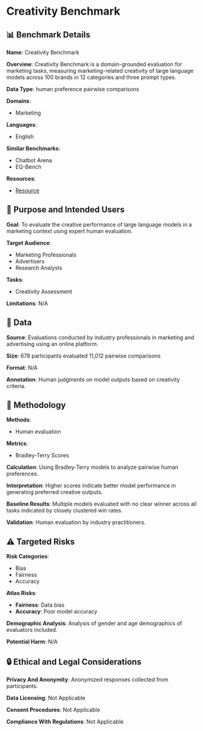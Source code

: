 # Creativity Benchmark

## 📊 Benchmark Details

**Name**: Creativity Benchmark

**Overview**: Creativity Benchmark is a domain-grounded evaluation for marketing tasks, measuring marketing-related creativity of large language models across 100 brands in 12 categories and three prompt types.

**Data Type**: human preference pairwise comparisons

**Domains**:
- Marketing

**Languages**:
- English

**Similar Benchmarks**:
- Chatbot Arena
- EQ-Bench

**Resources**:
- [Resource](https://arxiv.org/abs/2509.09702)

## 🎯 Purpose and Intended Users

**Goal**: To evaluate the creative performance of large language models in a marketing context using expert human evaluation.

**Target Audience**:
- Marketing Professionals
- Advertisers
- Research Analysts

**Tasks**:
- Creativity Assessment

**Limitations**: N/A

## 💾 Data

**Source**: Evaluations conducted by industry professionals in marketing and advertising using an online platform.

**Size**: 678 participants evaluated 11,012 pairwise comparisons

**Format**: N/A

**Annotation**: Human judgments on model outputs based on creativity criteria.

## 🔬 Methodology

**Methods**:
- Human evaluation

**Metrics**:
- Bradley-Terry Scores

**Calculation**: Using Bradley-Terry models to analyze pairwise human preferences.

**Interpretation**: Higher scores indicate better model performance in generating preferred creative outputs.

**Baseline Results**: Multiple models evaluated with no clear winner across all tasks indicated by closely clustered win rates.

**Validation**: Human evaluation by industry practitioners.

## ⚠️ Targeted Risks

**Risk Categories**:
- Bias
- Fairness
- Accuracy

**Atlas Risks**:
- **Fairness**: Data bias
- **Accuracy**: Poor model accuracy

**Demographic Analysis**: Analysis of gender and age demographics of evaluators included.

**Potential Harm**: N/A

## 🔒 Ethical and Legal Considerations

**Privacy And Anonymity**: Anonymized responses collected from participants.

**Data Licensing**: Not Applicable

**Consent Procedures**: Not Applicable

**Compliance With Regulations**: Not Applicable
